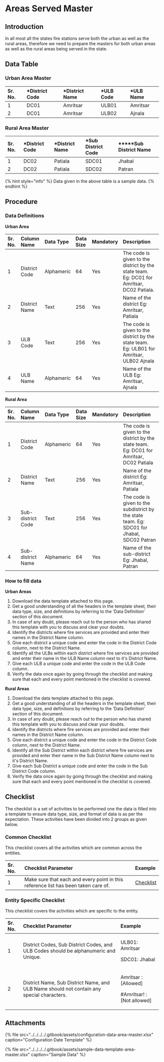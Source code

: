 # Areas Served Master

## Introduction

In all most all the states fire stations serve both the urban as well as the rural areas, therefore we need to prepare the masters for both urban areas as well as the rural areas being served in the state.

## Data Table

### Urban Area Master

| Sr. No. | \*District Code | \*District Name | \*ULB Code | \*ULB Name |
| :--- | :--- | :--- | :--- | :--- |
| 1 | DC01 | Amritsar | ULB01 | Amritsar |
| 2 | DC01 | Amritsar | ULB02 | Ajnala |

### Rural Area Master

| Sr. No. | \*District Code | \*District Name | \*Sub District Code | **\***Sub District Name |
| :--- | :--- | :--- | :--- | :--- |
| 1 | DC02 | Patiala | SDC01 | Jhabal |
| 2 | DC02 | Patiala | SDC02 | Patran |

{% hint style="info" %}
Data given in the above table is a sample data.
{% endhint %}

## Procedure

### Data Definitions

**Urban Area**

| Sr. No. | Column Name | Data Type | Data Size | Mandatory | Description |
| :--- | :--- | :--- | :--- | :--- | :--- |
| 1 | District Code | Alphameric | 64 | Yes | The code is given to the district by the state team. Eg: DC01 for Amritsar, DC02 Patiala. |
| 2 | District Name | Text | 256 | Yes | Name of the district Eg: Amritsar, Patiala |
| 3 | ULB Code | Text | 256 | Yes | The code is given to the district by the state team. Eg: ULB01 for Amritsar, ULB02 Ajnala |
| 4 | ULB Name | Alphameric | 64 | Yes | Name of the ULB Eg: Amritsar, Ajnala |

**Rural Area**

| Sr. No. | Column Name | Data Type | Data Size | Mandatory | Description |
| :--- | :--- | :--- | :--- | :--- | :--- |
| 1 | District Code | Alphameric | 64 | Yes | The code is given to the district by the state team. Eg: DC01 for Amritsar, DC02 Patiala |
| 2 | District Name | Text | 256 | Yes | Name of the district Eg: Amritsar, Patiala |
| 3 | Sub-district Code | Text | 256 | Yes | The code is given to the subdistrict by the state team. Eg: SDC01 for Jhabal, SDC02 Patran |
| 4 | Sub-district Name | Alphameric | 64 | Yes | Name of the sub-district Eg: Jhabal, Patran |

### How to fill data

**Urban Areas**

1. Download the data template attached to this page.
2. Get a good understanding of all the headers in the template sheet, their data type, size, and definitions by referring to the ‘Data Definition’ section of this document.
3. In case of any doubt, please reach out to the person who has shared this template with you to discuss and clear your doubts.
4. Identify the districts where fire services are provided and enter their names in the District Name column.
5. Give each district a unique code and enter the code in the District Code column, next to the District Name.
6. Identify all the ULBs within each district where fire services are provided and enter their name in the ULB Name column next to it's District Name.
7. Give each ULB a unique code and enter the code in the ULB Code column.
8. Verify the data once again by going through the checklist and making sure that each and every point mentioned in the checklist is covered.

**Rural Areas**

1. Download the data template attached to this page.
2. Get a good understanding of all the headers in the template sheet, their data type, size, and definitions by referring to the ‘Data Definition’ section of this document.
3. In case of any doubt, please reach out to the person who has shared this template with you to discuss and clear your doubts.
4. Identify the districts where fire services are provided and enter their names in the District Name column.
5. Give each district a unique code and enter the code in the District Code column, next to the District Name.
6. Identify all the Sub District within each district where fire services are provided and enter their name in the Sub District Name column next to it's District Name.
7. Give each Sub District a unique code and enter the code in the Sub District Code column.
8. Verify the data once again by going through the checklist and making sure that each and every point mentioned in the checklist is covered.

## Checklist

The checklist is a set of activities to be performed one the data is filled into a template to ensure data type, size, and format of data is as per the expectation. These activities have been divided into 2 groups as given below.

### Common Checklist

This checklist covers all the activities which are common across the entities.

| Sr. No. | Checklist Parameter | Example |
| :--- | :--- | :--- |
| 1 | Make sure that each and every point in this reference list has been taken care of. | [Checklist](https://digit-discuss.atlassian.net/wiki/spaces/DO/pages/502203140/Checklist) |

### Entity Specific Checklist

This checklist covers the activities which are specific to the entity.

<table>
  <thead>
    <tr>
      <th style="text-align:left">Sr. No.</th>
      <th style="text-align:left">Checklist Parameter</th>
      <th style="text-align:left">Example</th>
    </tr>
  </thead>
  <tbody>
    <tr>
      <td style="text-align:left">1</td>
      <td style="text-align:left">District Codes, Sub District Codes, and ULB Codes should be alphanumeric
        and Unique.</td>
      <td style="text-align:left">
        <p>ULB01: Amritsar</p>
        <p>SDC01: Jhabal</p>
      </td>
    </tr>
    <tr>
      <td style="text-align:left">2</td>
      <td style="text-align:left">District Name, Sub District Name, and ULB Name should not contain any
        special characters.</td>
      <td style="text-align:left">
        <p>Amritsar : [Allowed]</p>
        <p>#Amritsar! : [Not allowed]</p>
      </td>
    </tr>
  </tbody>
</table>

## Attachments

{% file src="../../../../.gitbook/assets/configuration-data-area-master.xlsx" caption="Configuration Date Template" %}

{% file src="../../../../.gitbook/assets/sample-data-template-area-master.xlsx" caption="Sample Data" %}

